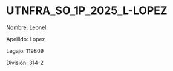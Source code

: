 # UTNFRA_SO_1P_2025_L-LOPEZ

Nombre: Leonel

 
Apellido: Lopez

 
Legajo: 119809


División: 314-2


